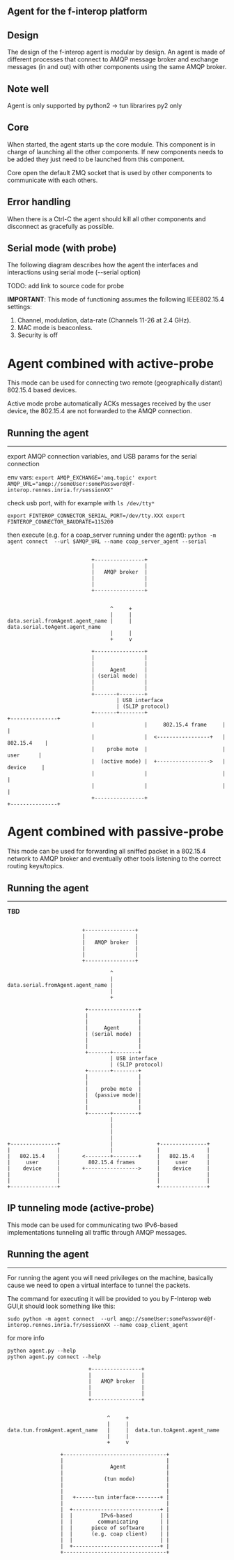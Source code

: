 Agent for the f-interop platform
--------------------------------

Design
------

The design of the f-interop agent is modular by design.
An agent is made of different processes that connect to AMQP message
broker and exchange messages (in and out) with other components using
the same AMQP broker.

Note well
----
Agent is only supported by python2 -> tun librarires py2 only


Core
----

When started, the agent starts up the core module. This component is in
charge of launching all the other components.
If new components needs to be added they just need to be launched
from this component.

Core open the default ZMQ socket that is used by other components to
communicate with each others.

Error handling
--------------

When there is a Ctrl-C the agent should kill all other components and
disconnect as gracefully as possible.


Serial mode (with probe)
------------------------

The following diagram describes how the agent the interfaces and
interactions using serial mode (--serial option)

TODO:
add link to source code for probe

**IMPORTANT**:
This mode of functioning assumes the following IEEE802.15.4 settings:

1. Channel, modulation, data-rate (Channels 11-26 at 2.4 GHz).
2. MAC mode is beaconless.
3. Security is off


# Agent combined with active-probe

This mode can be used for connecting two remote (geographically distant)
802.15.4 based devices.

Active mode probe automatically ACKs messages received by the user
device, the 802.15.4 are not forwarded to the AMQP connection.

## Running the agent
-------------------
export AMQP connection variables, and USB params for the serial connection

env vars:
`
export AMQP_EXCHANGE='amq.topic'
export AMQP_URL="amqp://someUser:somePassword@f-interop.rennes.inria.fr/sessionXX"
`

check usb port, with for example with `ls /dev/tty*`

`
export FINTEROP_CONNECTOR_SERIAL_PORT=/dev/tty.XXX
export FINTEROP_CONNECTOR_BAUDRATE=115200
`

then execute (e.g. for a coap_server running under the agent):
`
python -m agent connect  --url $AMQP_URL --name coap_server_agent --serial
`

```

                           +----------------+
                           |                |
                           |   AMQP broker  |
                           |                |
                           |                |
                           +----------------+


                                 ^     +
                                 |     |
data.serial.fromAgent.agent_name |     | data.serial.toAgent.agent_name
                                 |     |
                                 +     v

                           +----------------+
                           |                |
                           |                |
                           |     Agent      |
                           | (serial mode)  |
                           |                |
                           |                |
                           +-------+--------+
                                   | USB interface
                                   | (SLIP protocol)
                           +-------+--------+                        +---------------+
                           |                |     802.15.4 frame     |               |
                           |                |  <-----------------+   |   802.15.4    |
                           |    probe mote  |                        |     user      |
                           |  (active mode) |  +----------------->   |    device     |
                           |                |                        |               |
                           |                |                        |               |
                           +----------------+                        +---------------+
```



# Agent combined with passive-probe

This mode can be used for forwarding all sniffed packet in a 802.15.4 network to AMQP broker
and eventually other tools listening to the correct routing keys/topics.

## Running the agent
-------------------
**TBD**

```

                        +----------------+
                        |                |
                        |   AMQP broker  |
                        |                |
                        |                |
                        +----------------+

                                 ^
                                 |
data.serial.fromAgent.agent_name |
                                 |
                                 +

                         +----------------+
                         |                |
                         |                |
                         |     Agent      |
                         | (serial mode)  |
                         |                |
                         |                |
                         +-------+--------+
                                 | USB interface
                                 | (SLIP protocol)
                         +-------+--------+
                         |                |
                         |                |
                         |    probe mote  |
                         |  (passive mode)|
                         |                |
                         |                |
                         +-------+--------+
                                 |
                                 |
                                 |
                                 |
+---------------+                |              +---------------+
|               |                |              |               |
|   802.15.4    |       <--------+--------+     |   802.15.4    |
|     user      |         802.15.4 frames       |     user      |
|    device     |       +----------------->     |    device     |
|               |                               |               |
|               |                               |               |
+---------------+                               +---------------+

```



IP tunneling mode (active-probe)
--------------------------------

This mode can be used for communicating two IPv6-based implementations
tunneling all traffic through AMQP messages.

## Running the agent
-------------------
For running the agent you will need privileges on the machine, basically
cause we need to open a virtual interface to tunnel the packets.

The command for executing it will be provided to you by F-Interop web
GUI,it should look something like this:

```
sudo python -m agent connect  --url amqp://someUser:somePassword@f-interop.rennes.inria.fr/sessionXX --name coap_client_agent
```

for more info
```
python agent.py --help
python agent.py connect --help
```



```
                          +----------------+
                          |                |
                          |   AMQP broker  |
                          |                |
                          |                |
                          +----------------+


                                ^     +
                                |     |
data.tun.fromAgent.agent_name   |     |  data.tun.toAgent.agent_name
                                |     |
                                +     v

                 +---------------------------------+
                 |                                 |
                 |               Agent             |
                 |                                 |
                 |             (tun mode)          |
                 |                                 |
                 |                                 |
                 |   +------tun interface--------+ |
                 |                                 |
                 |  +----------------------------+ |
                 |  |         IPv6-based         | |
                 |  |        communicating       | |
                 |  |      piece of software     | |
                 |  |      (e.g. coap client)    | |
                 |  |                            | |
                 |  +----------------------------+ |
                 +---------------------------------+

```